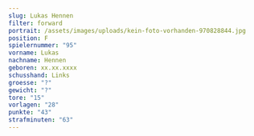 ```yaml
---
slug: Lukas Hennen
filter: forward
portrait: /assets/images/uploads/kein-foto-vorhanden-970828844.jpg
position: F
spielernummer: "95"
vorname: Lukas
nachname: Hennen
geboren: xx.xx.xxxx
schusshand: Links
groesse: "?"
gewicht: "?"
tore: "15"
vorlagen: "28"
punkte: "43"
strafminuten: "63"
---
```

